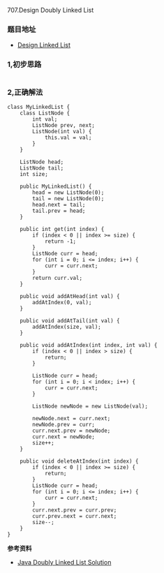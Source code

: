 707.Design Doubly Linked List

### 题目地址
- [Design Linked List](https://leetcode.com/problems/design-linked-list/)

### 1,初步思路

```

```

### 2,正确解法

```
class MyLinkedList {
    class ListNode {
        int val;
        ListNode prev, next;
        ListNode(int val) {
            this.val = val;
        }
    }

    ListNode head;
    ListNode tail;
    int size;

    public MyLinkedList() {
        head = new ListNode(0);
        tail = new ListNode(0);
        head.next = tail;
        tail.prev = head;
    }

    public int get(int index) {
        if (index < 0 || index >= size) {
            return -1;
        }
        ListNode curr = head;
        for (int i = 0; i <= index; i++) {
            curr = curr.next;
        }
        return curr.val;
    }

    public void addAtHead(int val) {
        addAtIndex(0, val);
    }

    public void addAtTail(int val) {
        addAtIndex(size, val);
    }

    public void addAtIndex(int index, int val) {
        if (index < 0 || index > size) {
            return;
        }

        ListNode curr = head;
        for (int i = 0; i < index; i++) {
            curr = curr.next;
        }
        
        ListNode newNode = new ListNode(val);

        newNode.next = curr.next;
        newNode.prev = curr;
        curr.next.prev = newNode;
        curr.next = newNode;
        size++;
    }

    public void deleteAtIndex(int index) {
        if (index < 0 || index >= size) {
            return;
        }
        ListNode curr = head;
        for (int i = 0; i <= index; i++) {
            curr = curr.next;
        }
        curr.next.prev = curr.prev;
        curr.prev.next = curr.next;
        size--;
    }
}
```

**参考资料**
- [Java Doubly Linked List Solution](https://leetcode.com/problems/design-linked-list/discuss/186459/Java-Doubly-Linked-List-solution-73ms)
